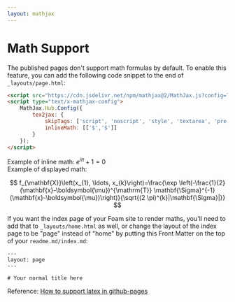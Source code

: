 ```yaml
---
layout: mathjax
---
```


# Math Support

The published pages don't support math formulas by default. To enable this feature, you can add the following code snippet to the end of `_layouts/page.html`:

```html
<script src="https://cdn.jsdelivr.net/npm/mathjax@2/MathJax.js?config=TeX-AMS-MML_HTMLorMML" type="text/javascript"></script>
<script type="text/x-mathjax-config">
    MathJax.Hub.Config({
        tex2jax: {
            skipTags: ['script', 'noscript', 'style', 'textarea', 'pre'],
            inlineMath: [['$','$']]
        }
    });
</script>
```

Example of inline math: $e^{i \pi}+1=0$  
Example of displayed math:  

$$ f_{\mathbf{X}}\left(x_{1}, \ldots, x_{k}\right)=\frac{\exp \left(-\frac{1}{2}(\mathbf{x}-\boldsymbol{\mu})^{\mathrm{T}} \mathbf{\Sigma}^{-1}(\mathbf{x}-\boldsymbol{\mu})\right)}{\sqrt{(2 \pi)^{k}|\mathbf{\Sigma}|}} $$  

If you want the index page of your Foam site to render maths, you'll need to add that to `_layouts/home.html` as well, or change the layout of the index page to be "page" instead of "home" by putting this Front Matter on the top of your `readme.md/index.md`:

```
---
layout: page
---

# Your normal title here
```

Reference: [How to support latex in github-pages](https://stackoverflow.com/questions/26275645/how-to-support-latex-in-github-pages)